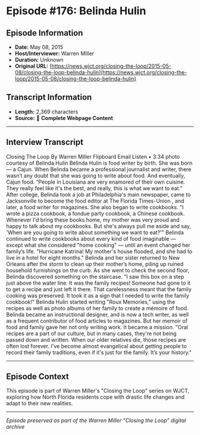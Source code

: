 # Episode #176: Belinda Hulin



## Episode Information

- **Date:** May 08, 2015
- **Host/Interviewer:** Warren Miller
- **Duration:** Unknown
- **Original URL:** [https://news.wjct.org/closing-the-loop/2015-05-08/closing-the-loop-belinda-hulin](https://news.wjct.org/closing-the-loop/2015-05-08/closing-the-loop-belinda-hulin)

## Transcript Information

- **Length:** 2,369 characters
- **Source:** 📝 **Complete Webpage Content**

---

## Interview Transcript

Closing The Loop
By
Warren Miller
Flipboard
Email
Listen
•
3:34
photo courtesy of Belinda Hulin
Belinda Hulin is food writer by birth. She was born — a Cajun. When Belinda became a professional journalist and writer, there wasn’t any doubt that she was going to write about food. And eventually, Cajun food.
“People in Louisiana are very enamored of their own cuisine. They really feel like it's the best, and really, this is what we want to eat.”
After college, Belinda took a job at Philadelphia's main newspaper, came to Jacksonville to become the food editor at
The Florida Times-Union
, and later, a food writer for magazines. She also began to write cookbooks.
"I wrote a pizza cookbook, a fondue party cookbook, a Chinese cookbook. Whenever I'd bring these books home, my mother was very proud and happy to talk about my cookbooks. But she's always pull me aside and say, 'When are you going to write about something we want to eat?'"
Belinda continued to write cookbooks about every kind of food imaginable — except what she considered "home cooking" — until an event changed her family’s life.
"Hurricane Katrina! My mother's house flooded, and she had to live in a hotel for eight months."
Belinda and her sister returned to New Orleans after the storm to clean up their mother’s home, piling up ruined household furnishings on the curb. As she went to check the second floor, Belinda discovered something on the staircase.
"I saw this box on a step just above the water line. It was the family recipes! Someone had gone to it to get a recipe and just left it there. That carelessness meant that the family cooking was preserved. It took it as a sign that I needed to write the family cookbook!"
Belinda Hulin started writing "Roux Memories," using the recipes as well as photo albums of her family to create a
mémoire
of food.
Belinda became an instructional designer, and is now a tech writer, as well as a frequent contributor of food articles to magazines. But her memoir of food and family gave her not only writing work. It became a mission.
"Oral recipes are a part of our culture, but in many cases, they're not being passed down and written. When our older relatives die, those recipes are often lost forever. I've become almost evangelical about getting people to record their family traditions, even if it's just for the family. It’s your history."

---

## Episode Context

This episode is part of Warren Miller's "Closing the Loop" series on WJCT, exploring how North Florida residents cope with drastic life changes and adapt to their new realities.



---

*Episode preserved as part of the Warren Miller "Closing the Loop" digital archive*

